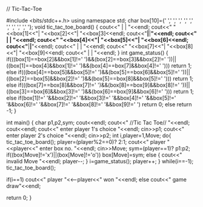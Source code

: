 // Tic-Tac-Toe

#include <bits/stdc++.h>
using namespace std;
 char box[10]={' ',' ',' ',' ',' ',' ',' ',' ',' ',' '};
 void tic_tac_toe_board()
 {
     cout<<"  |  |  "<<endl;
     cout<<" "<<box[1]<<"| "<<box[2]<<"| "<<box[3]<<endl;
     cout<<"__|__|__"<<endl;
     cout<<"  |  |  "<<endl;
     cout<<" "<<box[4]<<"| "<<box[5]<<"| "<<box[6]<<endl;
     cout<<"__|__|__"<<endl;
     cout<<"  |  |  "<<endl;
     cout<<" "<<box[7]<<"| "<<box[8]<<"| "<<box[9]<<endl;
     cout<<"  |  |  "<<endl;
 }
int game_status()
 {
     if(((box[1]==box[2]&&box[1]!=' ')&&(box[2]==box[3]&&box[2]!=' '))||((box[1]==box[4]&&box[1]!=' ')&&(box[4]==box[7]&&box[4]!=' ')))
        return 1;
     else if(((box[4]==box[5]&&box[5]!=' ')&&(box[5]==box[6]&&box[5]!=' '))||((box[2]==box[5]&&box[2]!=' ')&&(box[5]==box[8]&&box[5]!=' ')))
        return 1;
     else if(((box[7]==box[8]&&box[7]!=' ')&&(box[8]==box[9]&&box[8]!=' '))||((box[3]==box[6]&&box[3]!=' ')&&(box[6]==box[9]&&box[6]!=' ')))
        return 1;
     else if(box[1]!=' '&&box[2]!=' '&&box[3]!=' '&&box[4]!=' '&&box[5]!=' '&&box[6]!=' '&&box[7]!=' '&&box[8]!=' '&&box[9]!=' ')
        return 0;
     else
        return -1;
 }

 int main()
 {
  char p1,p2,sym;
  cout<<endl;
  cout<<"     //Tic Tac Toe//  "<<endl;
  cout<<endl;
  cout<<" enter player 1's choice "<<endl;
  cin>>p1;
  cout<<" enter player 2's choice "<<endl;
  cin>>p2;
  int i,player=1,Move;
  do{
         tic_tac_toe_board();
    player=(player%2==0)? 2:1;
    cout<<" player "<<player<<" enter box no. "<<endl;
    cin>>Move;
    sym=(player==1)? p1:p2;
    if((box[Move]!='x')||(box[Move]!='o'))
       box[Move]=sym;
    else
    {
        cout<<" invalid Move "<<endl;
        player--;
    }
    i=game_status();
    player++;
  }
  while(i==-1);
   tic_tac_toe_board();

  if(i==1)
        cout<<" player "<<--player<<" won "<<endl;
  else
        cout<<" game draw"<<endl;


  return 0;
 }

